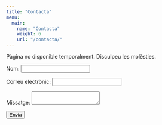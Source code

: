 ```yaml
---
title: "Contacta"
menu:
  main:
    name: "Contacta"
    weight: 6
    url: "/contacta/"
---
```

Pàgina no disponible temporalment. Disculpeu les molèsties.

<form name="contact" action="/missatge-enviat" netlify>
  <p>
    <label>Nom: <input type="text" name="name"></label>   
  </p>
  <p>
    <label>Correu electrònic: <input type="email" name="email"></label>
  </p>
  <p>
    <label>Missatge: <textarea name="message"></textarea></label>
  </p>
  <p>
    <button type="submit">Envia</button>
  </p>
</form>
